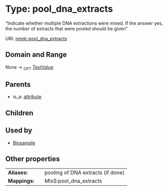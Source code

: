 
# Type: pool_dna_extracts


"Indicate whether multiple DNA extractions were mixed. If the answer yes, the number of extracts that were pooled should be given"

URI: [nmdc:pool_dna_extracts](https://microbiomedata/meta/pool_dna_extracts)


## Domain and Range

None ->  <sub>OPT</sub> [TextValue](TextValue.md)

## Parents

 *  is_a: [attribute](attribute.md)

## Children


## Used by

 * [Biosample](Biosample.md)

## Other properties

|  |  |  |
| --- | --- | --- |
| **Aliases:** | | pooling of DNA extracts (if done) |
| **Mappings:** | | MIxS:pool_dna_extracts |

